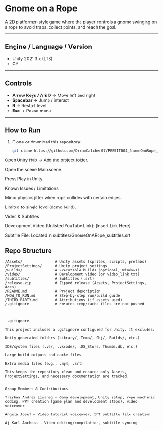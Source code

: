 # Gnome on a Rope

A 2D platformer-style game where the player controls a gnome swinging on a rope to avoid traps, collect points, and reach the goal.

---

## Engine / Language / Version
- Unity 2021.3.x (LTS)  
- C#

---

## Controls
- **Arrow Keys / A & D** → Move left and right  
- **Spacebar** → Jump / interact  
- **R** → Restart level  
- **Esc** → Pause menu  

---

## How to Run
1. Clone or download this repository:  
   ```bash
   git clone https://github.com/DreamCatcher07/PEBSIT004_GnomeOnARope_TrisheaLiwanag_AngelaJosef_AjAncheta.git

Open Unity Hub → Add the project folder.

Open the scene Main.scene.

Press Play in Unity.

Known Issues / Limitations

Minor physics jitter when rope collides with certain edges.

Limited to single level (demo build).


Video & Subtitles

Development Video (Unlisted YouTube Link): [Insert Link Here]

Subtitle File: Located in subtitles/GnomeOnARope_subtitles.srt

## Repo Structure

```plaintext
/Assets/               # Unity assets (sprites, scripts, prefabs)
/ProjectSettings/      # Unity project settings
/Builds/               # Executable builds (optional, Windows)
/video/                # Development video (or video_link.txt)
/subtitles/            # Subtitles (.srt)
/release.zip           # Zipped release (Assets, ProjectSettings, docs)
/README.md             # Project description
/HOW_TO_RUN.md         # Step-by-step run/build guide
/THIRD_PARTY.md        # Attributions (if assets used)
/.gitignore            # Ensures temp/cache files are not pushed



 .gitignore

This project includes a .gitignore configured for Unity. It excludes:

Unity-generated folders (Library/, Temp/, Obj/, Builds/, etc.)

IDE/system files (.vs/, .vscode/, .DS_Store, Thumbs.db, etc.)

Large build outputs and cache files

Extra media files (e.g., .mp4, .srt)

This keeps the repository clean and ensures only Assets, ProjectSettings, and necessary documentation are tracked.


Group Members & Contributions

Trishea Andrea Liwanag — Game development, Unity setup, rope mechanic coding, PPT creation (game plan and development steps), video voiceover

Angela Josef — Video tutorial voiceover, SRT subtitle file creation

Aj Karl Ancheta — Video editing/compilation, subtitle syncing

